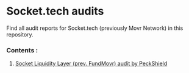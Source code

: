 # Socket.tech audits

Find all audit reports for Socket.tech (previously Movr Network) in this repository. 

### Contents : 
1. [Socket Liquidity Layer (prev. FundMovr) audit by PeckShield](https://github.com/SocketDotTech/audits/blob/c357981ecbd9f070bedd9260c2ec0d7726f820b4/Socket/Socket%20Liquidity%20Layer%20(prev.%20FundMovr)-Audit-Report-By-PeckShield.pdf)
